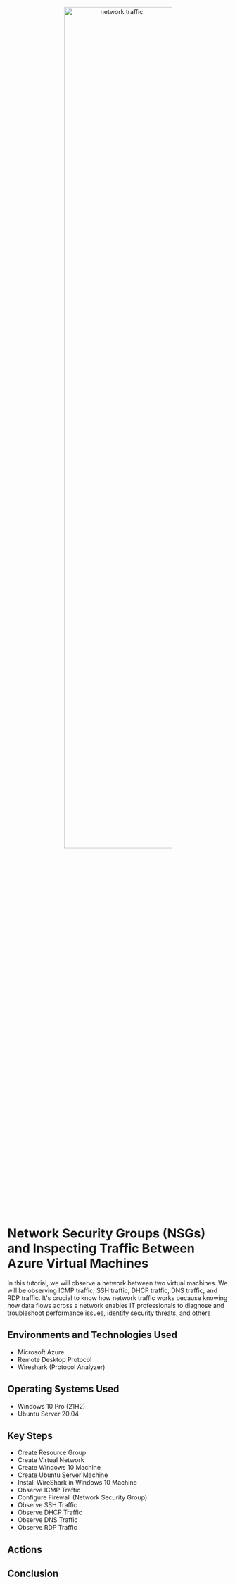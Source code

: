 <p align="center">
<img src="https://learn.g2.com/hubfs/G2CM_FI634_Learn_Article_Images_%5BNetwork_traffic_analysis%5D_V1b.png" height="70%" width="70%" alt="network traffic"/>
</p>



<h1>Network Security Groups (NSGs) and Inspecting Traffic Between Azure Virtual Machines</h1>
In this tutorial, we will observe a network between two virtual machines. We will be observing ICMP traffic, SSH traffic, DHCP traffic, DNS traffic, and RDP traffic. It's crucial to know how network traffic works because knowing how data flows across a network enables IT professionals to diagnose and troubleshoot performance issues, identify security threats, and others

<h2>Environments and Technologies Used</h2>

- Microsoft Azure
- Remote Desktop Protocol
- Wireshark (Protocol Analyzer)

<h2>Operating Systems Used </h2>

- Windows 10 Pro (21H2)
- Ubuntu Server 20.04

<h2>Key Steps</h2>

- Create Resource Group
- Create Virtual Network 
- Create Windows 10 Machine
- Create Ubuntu Server Machine
- Install WireShark in Windows 10 Machine 
- Observe ICMP Traffic
- Configure Firewall (Network Security Group)
- Observe SSH Traffic
- Observe DHCP Traffic
- Observe DNS Traffic
- Observe RDP Traffic

<h2>Actions</h2>



<h2>Conclusion</h2>

<p></p>
